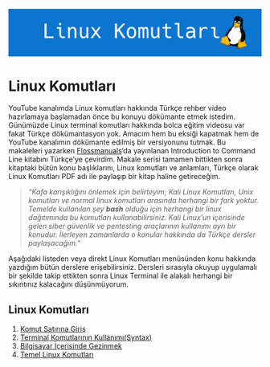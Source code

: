 ![](../images/linux-komutlari.jpg)

# Linux Komutları

YouTube kanalımda Linux komutları hakkında Türkçe rehber video hazırlamaya başlamadan önce bu konuyu dökümante etmek istedim. Günümüzde Linux terminal komutları hakkında bolca eğitim videosu var fakat Türkçe dökümantasyon yok. Amacım hem bu eksiği kapatmak hem de YouTube kanalımın dökümante edilmiş bir versiyonunu tutmak. Bu makaleleri yazarken  [Flossmanuals](https://flossmanuals.net/)‘da yayınlanan Introduction to Command Line kitabını Türkçe’ye çevirdim. Makale serisi tamamen bittikten sonra kitaptaki bütün konu başlıklarını, Linux komutları ve anlamları, Türkçe olarak Linux Komutları PDF adı ile paylaşıp bir kitap haline getireceğim.

> _“Kafa karışıklığını önlemek için belirteyim;  Kali Linux  Komutları, Unix komutları ve normal linux komutları arasında herhangi bir fark yoktur. Temelde kullanılan şey  **bash** olduğu için herhangi bir linux dağıtımında bu komutları kullanabilirsiniz. Kali Linux’un içerisinde gelen siber güvenlik ve pentesting araçlarının kullanımı ayrı bir konudur. İlerleyen zamanlarda o konular hakkında da Türkçe dersler paylaşacağım.”_

Aşağıdaki listeden veya direkt Linux Komutları menüsünden konu hakkında yazdığım bütün derslere erişebilirsiniz. Dersleri sırasıyla okuyup uygulamalı bir şekilde takip ettikten sonra Linux Terminal ile alakalı herhangi bir sıkıntınız kalacağını düşünmüyorum.

## Linux Komutları

1.  [Komut Satırına Giriş](komut-satirina-giris.md)
2. [Terminal Komutlarının Kullanımı(Syntax)](terminal-komutlarinin-kullanimi-(syntax).md)
3. [Bilgisayar İçerisinde Gezinmek](bilgisayar-icerisinde-gezinmek.md)
4. [Temel Linux Komutları](temel-linux-komutlari.md)